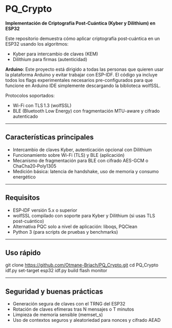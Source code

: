 # PQ_Crypto

**Implementación de Criptografía Post‑Cuántica (Kyber y Dilithium) en ESP32**

Este repositorio demuestra cómo aplicar criptografía post‑cuántica en un ESP32 usando los algoritmos:
- Kyber para intercambio de claves (KEM)
- Dilithium para firmas (autenticidad)

**Arduino**: 
Este proyecto está dirigido a todas las personas que quieren usar la plataforma Arduino y evitar trabajar con ESP-IDF. El código ya incluye todos los flags experimentales necesarios pre-configurados para que funcione en Arduino IDE simplemente descargando la biblioteca wolfSSL.


Protocolos soportados:
- Wi-Fi con TLS 1.3 (wolfSSL)
- BLE (Bluetooth Low Energy) con fragmentación MTU-aware y cifrado autenticado

---

## Características principales
- Intercambio de claves Kyber, autenticación opcional con Dilithium
- Funcionamiento sobre Wi-Fi (TLS) y BLE (aplicación)
- Mecanismo de fragmentación para BLE con cifrado AES-GCM o ChaCha20‑Poly1305
- Medición básica: latencia de handshake, uso de memoria y consumo energético

---

## Requisitos
- ESP‑IDF versión 5.x o superior
- wolfSSL compilado con soporte para Kyber y Dilithium (si usas TLS post-cuántico)
- Alternativa PQC solo a nivel de aplicación: liboqs, PQClean
- Python 3 (para scripts de pruebas y benchmarks)

---

## Uso rápido
git clone https://github.com/Otmane-Briach/PQ_Crypto.git
cd PQ_Crypto
idf.py set-target esp32
idf.py build flash monitor

---

## Seguridad y buenas prácticas
- Generación segura de claves con el TRNG del ESP32
- Rotación de claves efímeras tras N mensajes o T minutos
- Limpieza de memoria sensible (memset_s)
- Uso de contextos seguros y aleatoriedad para nonces y cifrado AEAD

